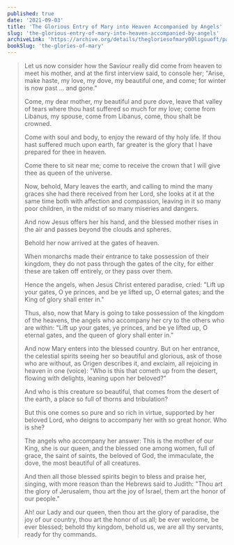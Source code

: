 ```yaml
---
published: true
date: '2021-09-03'
title: 'The Glorious Entry of Mary into Heaven Accompanied by Angels'
slug: 'the-glorious-entry-of-mary-into-heaven-accompanied-by-angels'
archiveLink: 'https://archive.org/details/thegloriesofmary00liguuoft/page/499?view=theater'
bookSlug: 'the-glories-of-mary'
---
```


> Let us now consider how the Saviour really did come from heaven to meet his mother, and at the first interview said, to console her; "Arise, make haste, my love, my dove, my beautiful one, and come; for winter is now past ... and gone."
>
> Come, my dear mother, my beautiful and pure dove, leave that valley of tears where thou hast suffered so much for my love; come from Libanus, my spouse, come from Libanus, come, thou shalt be crowned.
>
> Come with soul and body, to enjoy the reward of thy holy life. If thou hast suffered much upon earth, far greater is the glory that I have prepared for thee in heaven.
>
> Come there to sit near me; come to receive the crown that I will give thee as queen of the universe.
>
> Now, behold, Mary leaves the earth, and calling to mind the many graces she had there received from her Lord, she looks at it at the same time both with affection and compassion, leaving in it so many poor children, in the midst of so many miseries and dangers.
>
> And now Jesus offers her his hand, and the blessed mother rises in the air and passes beyond the clouds and spheres.
>
> Behold her now arrived at the gates of heaven.
>
> When monarchs made their entrance to take possession of their kingdom, they do not pass through the gates of the city, for either these are taken off entirely, or they pass over them.
>
> Hence the angels, when Jesus Christ entered paradise, cried: "Lift up your gates, O ye princes, and be ye lifted up, O eternal gates; and the King of glory shall enter in."
>
> Thus, also, now that Mary is going to take possession of the kingdom of the heavens, the angels who accompany her cry to the others who are within: "Lift up your gates, ye princes, and be ye lifted up, O eternal gates, and the queen of glory shall enter in."
>
> And now Mary enters into the blessed country. But on her entrance, the celestial spirits seeing her so beautiful and glorious, ask of those who are without, as Origen describes it, and exclaim, all rejoicing in heaven in one (voice): "Who is this that cometh up from the desert, flowing with delights, leaning upon her beloved?"
>
> And who is this creature so beautiful, that comes from the desert of the earth, a place so full of thorns and tribulation?
>
> But this one comes so pure and so rich in virtue, supported by her beloved Lord, who deigns to accompany her with so great honor. Who is she?
>
> The angels who accompany her answer: This is the mother of our King, she is our queen, and the blessed one among women, full of grace, the saint of saints, the beloved of God, the immaculate, the dove, the most beautiful of all creatures.
>
> And then all those blessed spirits begin to bless and praise her, singing, with more reason than the Hebrews said to Judith: "Thou art the glory of Jerusalem, thou art the joy of Israel, them art the honor of our people."
>
> Ah! our Lady and our queen, then thou art the glory of paradise, the joy of our country, thou art the honor of us all; be ever welcome, be ever blessed; behold thy kingdom, behold us, we are all thy servants, ready for thy commands.